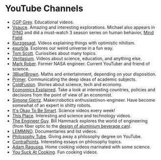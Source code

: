 # YouTube Channels

- [CGP Grey](https://www.youtube.com/channel/UC2C_jShtL725hvbm1arSV9w). Educational videos.
- [Vsauce](https://www.youtube.com/channel/UC6nSFpj9HTCZ5t-N3Rm3-HA). Amazing and interesting explorations. Michael also appears in [D!NG](https://www.youtube.com/channel/UClq42foiSgl7sSpLupnugGA) and did a must-watch 3 season series on human behavior, [Mind Field](https://www.youtube.com/playlist?list=PLZRRxQcaEjA4qyEuYfAMCazlL0vQDkIj2).
- [Kurzgesagt](https://www.youtube.com/user/Kurzgesagt). Videos explaining things with optimistic nihilism.
- [exurb1a](https://www.youtube.com/channel/UCViwi-dXACoy9Pee73NvgJw). Explores our weird universe in a fun way.
- [Tom Scott](https://www.youtube.com/user/enyay/videos?view=0&sort=p&flow=grid). Curiosities about many topics.
- [Veritasium](https://www.youtube.com/user/1veritasium). Videos about science, education, and anything else.
- [Mark Rober](https://www.youtube.com/channel/UCY1kMZp36IQSyNx_9h4mpCg). Former NASA engineer. Current YouTuber and friend of science.
- [3Blue1Brown](https://www.youtube.com/channel/UCYO_jab_esuFRV4b17AJtAw). Maths and entertainment, depending on your disposition.
- [Primer](https://www.youtube.com/channel/UCKzJFdi57J53Vr_BkTfN3uQ). Communicating the deep ideas of academic subjects.
- [ColdFusion](https://www.youtube.com/channel/UC4QZ_LsYcvcq7qOsOhpAX4A). Stories about science, tech and economy.
- [Economics Explained](https://www.youtube.com/channel/UCZ4AMrDcNrfy3X6nsU8-rPg). Take a look at interesting countries, policies and decisions from the point of view of an economist.
- [Simone Giertz](https://www.youtube.com/channel/UC3KEoMzNz8eYnwBC34RaKCQ). Maker/robotics enthusiast/non-engineer. Have become somewhat of an expert in shitty robots.
- [It's Okay To Be Smart](https://www.youtube.com/user/itsokaytobesmart). Science videos every week!
- [This Place](https://www.youtube.com/channel/UCViwi-dXACoy9Pee73NvgJw). Interesting and science and technology videos.
- [The Engineer Guy](https://www.youtube.com/user/engineerguyvideo). Bill Hammack explores the world of engineering (from fiber optic to the [design of aluminium beverage can](https://www.youtube.com/watch?v=hUhisi2FBuw&t=1s)).
- [LEMMiNO](https://www.youtube.com/c/LEMMiNO). Documentaries and list videos.
- [Philosophy Tube](https://www.youtube.com/c/thephilosophytube/). Giving away a philosophy degree on YouTube.
- [ContraPoints](https://www.youtube.com/c/ContraPoints). Interesting essays on philosophy topics.
- [Adam Ragusea](https://www.youtube.com/user/aragusea). Home cooking videos marinated with some science.
- [You Suck At Cooking](https://www.youtube.com/c/yousuckatcooking). Fun cooking videos.
